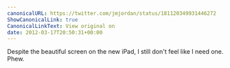 ```yaml
---
canonicalURL: https://twitter.com/jmjordan/status/181120349931446272
ShowCanonicalLink: true
CanonicalLinkText: View original on
date: 2012-03-17T20:50:31+00:00
---
```

Despite the beautiful screen on the new iPad, I still don't feel like I need one. Phew.